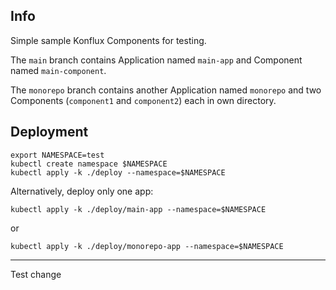 ## Info

Simple sample Konflux Components for testing.

The `main` branch contains Application named `main-app` and Component named `main-component`.

The `monorepo` branch contains another Application named `monorepo` and two Components (`component1` and `component2`) each in own directory.

## Deployment

```
export NAMESPACE=test
kubectl create namespace $NAMESPACE
kubectl apply -k ./deploy --namespace=$NAMESPACE
```
Alternatively, deploy only one app:
```
kubectl apply -k ./deploy/main-app --namespace=$NAMESPACE
```
or
```
kubectl apply -k ./deploy/monorepo-app --namespace=$NAMESPACE
```

----
Test change
